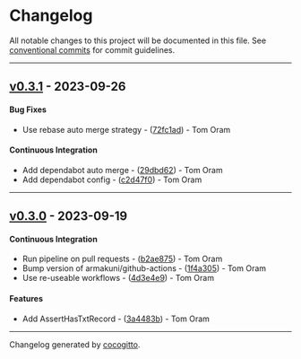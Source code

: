 # Changelog
All notable changes to this project will be documented in this file. See [conventional commits](https://www.conventionalcommits.org/) for commit guidelines.

- - -
## [v0.3.1](https://github.com/armakuni/go-dns-assertions/compare/v0.3.0..v0.3.1) - 2023-09-26
#### Bug Fixes
- Use rebase auto merge strategy - ([72fc1ad](https://github.com/armakuni/go-dns-assertions/commit/72fc1ad5f82079bbbab1bbc4071da253bcf9953b)) - Tom Oram
#### Continuous Integration
- Add dependabot auto merge - ([29dbd62](https://github.com/armakuni/go-dns-assertions/commit/29dbd626d862dcddd599b49f6b68f3360f5e7c8f)) - Tom Oram
- Add dependabot config - ([c2d47f0](https://github.com/armakuni/go-dns-assertions/commit/c2d47f030531a8a68d5f674d611e564feabbaeba)) - Tom Oram

- - -

## [v0.3.0](https://github.com/armakuni/go-dns-assertions/compare/v0.2.0..v0.3.0) - 2023-09-19
#### Continuous Integration
- Run pipeline on pull requests - ([b2ae875](https://github.com/armakuni/go-dns-assertions/commit/b2ae875779a2442ba8624a5d784b260c5ffe5dab)) - Tom Oram
- Bump version of armakuni/github-actions - ([1f4a305](https://github.com/armakuni/go-dns-assertions/commit/1f4a30521a32fa0a5100cc18faf6c70723e799e0)) - Tom Oram
- Use re-useable workflows - ([4d3e4e9](https://github.com/armakuni/go-dns-assertions/commit/4d3e4e9a64af7add97e0a91238dcc31254a343ed)) - Tom Oram
#### Features
- Add AssertHasTxtRecord - ([3a4483b](https://github.com/armakuni/go-dns-assertions/commit/3a4483ba9395a678c6f42d6da42cb08c87ce1c3a)) - Tom Oram

- - -

Changelog generated by [cocogitto](https://github.com/cocogitto/cocogitto).